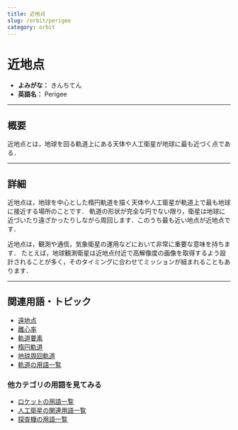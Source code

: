 ```yaml
---
title: 近地点
slug: /orbit/perigee
category: orbit
---
```


# 近地点

- **よみがな：** きんちてん  
- **英語名：** Perigee  

---

## 概要

近地点とは，地球を回る軌道上にある天体や人工衛星が地球に最も近づく点である．

---

## 詳細

近地点は，地球を中心とした楕円軌道を描く天体や人工衛星が軌道上で最も地球に接近する場所のことです．
軌道の形状が完全な円でない限り，衛星は地球に近づいたり遠ざかったりしながら周回します．このうち最も近い地点が近地点です．

近地点は，観測や通信，気象衛星の運用などにおいて非常に重要な意味を持ちます．
たとえば，地球観測衛星は近地点付近で高解像度の画像を取得するよう設計されることが多く，そのタイミングに合わせてミッションが組まれることもあります．

---

## 関連用語・トピック

- [遠地点](/docs/orbit/apogee)
- [離心率](/docs/orbit/eccentricity)
- [軌道要素](/docs/orbit/orbital-elements)
- [楕円軌道](/docs/orbit/elliptical-orbit)
- [地球周回軌道](/docs/orbit/geocentric-orbit)
- [軌道の用語一覧](/docs/category/orbit)

### 他カテゴリの用語を見てみる
- [ロケットの用語一覧](/docs/category/rocket)
- [人工衛星の関連用語一覧](/docs/category/satellite)
- [探査機の用語一覧](/docs/category/explorer)
